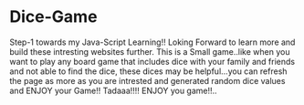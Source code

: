 # Dice-Game
Step-1 towards my Java-Script Learning!!
Loking Forward to learn more and build these intresting websites further.
This is a Small game..like when you want to play any board game that includes dice with your family and friends and not able to find the dice,
these dices may be helpful...you can refresh the page as more as you are intrested and generated random dice values and ENJOY your Game!!
Tadaaa!!!! ENJOY you game!!..
